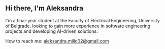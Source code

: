 ## Hi there, I'm Aleksandra
I'm a final-year student at the Faculty of Electrical Engineering, University of Belgrade,
looking to gain more experience in software engineering projects and developing AI-driven solutions.

How to reach me:
aleksandra.milic02@gmail.com
